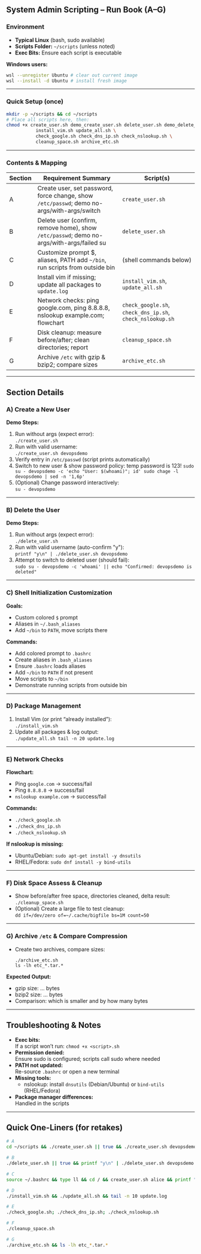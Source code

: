 ## System Admin Scripting – Run Book (A–G)

### Environment
- **Typical Linux** (bash, sudo available)
- **Scripts Folder:** `~/scripts` (unless noted)
- **Exec Bits:** Ensure each script is executable

**Windows users:**
```bash
wsl --unregister Ubuntu # clear out current image
wsl --install -d Ubuntu # install fresh image
```

---

### Quick Setup (once)
```bash
mkdir -p ~/scripts && cd ~/scripts
# Place all scripts here, then:
chmod +x create_user.sh demo_create_user.sh delete_user.sh demo_delete_user.sh \
           install_vim.sh update_all.sh \
           check_google.sh check_dns_ip.sh check_nslookup.sh \
           cleanup_space.sh archive_etc.sh
```

---

### Contents & Mapping

| Section | Requirement Summary | Script(s) |
|---------|---------------------|-----------|
| A | Create user, set password, force change, show `/etc/passwd`; demo no-args/with-args/switch | `create_user.sh`|
| B | Delete user (confirm, remove home), show `/etc/passwd`; demo no-args/with-args/failed su | `delete_user.sh` |
| C | Customize prompt $, aliases, PATH add `~/bin`, run scripts from outside bin | (shell commands below) |
| D | Install vim if missing; update all packages to `update.log` | `install_vim.sh`, `update_all.sh` |
| E | Network checks: ping google.com, ping 8.8.8.8, nslookup example.com; flowchart | `check_google.sh`, `check_dns_ip.sh`, `check_nslookup.sh` |
| F | Disk cleanup: measure before/after; clean directories; report | `cleanup_space.sh` |
| G | Archive `/etc` with gzip & bzip2; compare sizes | `archive_etc.sh` |

---

  ## Section Details

  ### A) Create a New User

  **Demo Steps:**
  1. Run without args (expect error):  
    `./create_user.sh`
  2. Run with valid username:  
    `./create_user.sh devopsdemo`
  3. Verify entry in `/etc/passwd` (script prints automatically)
  4. Switch to new user & show password policy:  temp password is <username>123!
    ```
    sudo su - devopsdemo -c 'echo "User: $(whoami)"; id'
    sudo chage -l devopsdemo | sed -n '1,6p'
    ```
  5. (Optional) Change password interactively:  
    `su - devopsdemo`


  ---

  ### B) Delete the User

  **Demo Steps:**
  1. Run without args (expect error):  
    `./delete_user.sh`
  2. Run with valid username (auto-confirm "y"):  
    `printf "y\n" | ./delete_user.sh devopsdemo`
  3. Attempt to switch to deleted user (should fail):  
    `sudo su - devopsdemo -c 'whoami' || echo "Confirmed: devopsdemo is deleted"`

  ---

  ### C) Shell Initialization Customization

  **Goals:**
  - Custom colored `$` prompt
  - Aliases in `~/.bash_aliases`
  - Add `~/bin` to `PATH`, move scripts there

  **Commands:**
  - Add colored prompt to `.bashrc`
  - Create aliases in `.bash_aliases`
  - Ensure `.bashrc` loads aliases
  - Add `~/bin` to `PATH` if not present
  - Move scripts to `~/bin`
  - Demonstrate running scripts from outside bin

  ---

  ### D) Package Management

  1. Install Vim (or print “already installed”):  
    `./install_vim.sh`
  2. Update all packages & log output:  
    ```
    ./update_all.sh
    tail -n 20 update.log
    ```

  ---

  ### E) Network Checks

  **Flowchart:**  
  - Ping `google.com` → success/fail  
  - Ping `8.8.8.8` → success/fail  
  - `nslookup example.com` → success/fail

  **Commands:**
  - `./check_google.sh`
  - `./check_dns_ip.sh`
  - `./check_nslookup.sh`

  **If nslookup is missing:**  
  - Ubuntu/Debian: `sudo apt-get install -y dnsutils`  
  - RHEL/Fedora: `sudo dnf install -y bind-utils`

  ---

  ### F) Disk Space Assess & Cleanup

  - Show before/after free space, directories cleaned, delta result:  
    `./cleanup_space.sh`
  - (Optional) Create a large file to test cleanup:  
    `dd if=/dev/zero of=~/.cache/bigfile bs=1M count=50`

  ---

  ### G) Archive `/etc` & Compare Compression

  - Create two archives, compare sizes:  
    ```
    ./archive_etc.sh
    ls -lh etc_*.tar.*
    ```

  **Expected Output:**  
  - gzip size: ... bytes  
  - bzip2 size: ... bytes  
  - Comparison: which is smaller and by how many bytes

  ---

  ## Troubleshooting & Notes

  - **Exec bits:**  
    If a script won’t run: `chmod +x <script>.sh`
  - **Permission denied:**  
    Ensure sudo is configured; scripts call sudo where needed
  - **PATH not updated:**  
    Re-source `.bashrc` or open a new terminal
  - **Missing tools:**  
    - nslookup: install `dnsutils` (Debian/Ubuntu) or `bind-utils` (RHEL/Fedora)
  - **Package manager differences:**  
    Handled in the scripts

  ---

  ## Quick One-Liners (for retakes)

  ```bash
  # A
  cd ~/scripts && ./create_user.sh || true && ./create_user.sh devopsdemo && sudo su - devopsdemo -c 'whoami; id' && sudo chage -l devopsdemo | sed -n '1,6p'

  # B
  ./delete_user.sh || true && printf "y\n" | ./delete_user.sh devopsdemo && sudo su - devopsdemo -c 'whoami' || echo deleted

  # C
  source ~/.bashrc && type ll && cd / && create_user.sh alice && printf "y\n" | delete_user.sh alice

  # D
  ./install_vim.sh && ./update_all.sh && tail -n 10 update.log

  # E
  ./check_google.sh; ./check_dns_ip.sh; ./check_nslookup.sh

  # F
  ./cleanup_space.sh

  # G
  ./archive_etc.sh && ls -lh etc_*.tar.*
  ```
